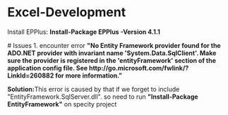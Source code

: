 # Excel-Development
<p>Install EPPlus: <b>Install-Package EPPlus -Version 4.1.1</b></p>
# Issues
1. encounter error <b>"No Entity Framework provider found for the ADO.NET provider with invariant name 'System.Data.SqlClient'. Make sure the provider is registered in the 'entityFramework' section of the application config file. See http://go.microsoft.com/fwlink/?LinkId=260882 for more information."</b>
<p><b>Solution:</b>This error is caused by that if we forget to include "EntityFramework.SqlServer.dll". so need to run <b>"Install-Package EntityFramework"</b> on specity project</p>